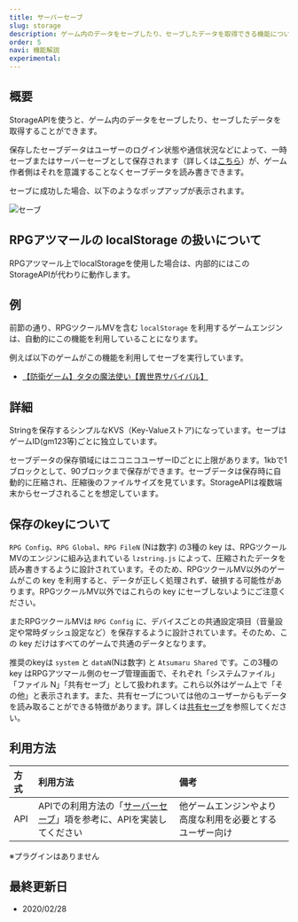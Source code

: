 ```yaml
---
title: サーバーセーブ
slug: storage
description: ゲーム内のデータをセーブしたり、セーブしたデータを取得できる機能について
order: 5
navi: 機能解説
experimental: 
---
```

    
## 概要
StorageAPIを使うと、ゲーム内のデータをセーブしたり、セーブしたデータを取得することができます。
  
保存したセーブデータはユーザーのログイン状態や通信状況などによって、一時セーブまたはサーバーセーブとして保存されます（詳しくは[こちら](https://qa.nicovideo.jp/faq/show/6584)）が、ゲーム作者側はそれを意識することなくセーブデータを読み書きできます。
  
セーブに成功した場合、以下のようなポップアップが表示されます。
  
![セーブ](/images/storage.png)
  
    
## RPGアツマールの localStorage の扱いについて
RPGアツマール上でlocalStorageを使用した場合は、内部的にはこのStorageAPIが代わりに動作します。
    
## 例
前節の通り、RPGツクールMVを含む `localStorage` を利用するゲームエンジンは、自動的にこの機能を利用していることになります。
  
例えば以下のゲームがこの機能を利用してセーブを実行しています。
  -  [【防衛ゲーム】タタの魔法使い【異世界サバイバル】](https://game.nicovideo.jp/atsumaru/games/gm7601)
    
## 詳細
Stringを保存するシンプルなKVS（Key-Valueストア)になっています。セーブはゲームID(gm123等)ごとに独立しています。
  
セーブデータの保存領域にはニコニコユーザーIDごとに上限があります。1kbで1ブロックとして、90ブロックまで保存ができます。セーブデータは保存時に自動的に圧縮され、圧縮後のファイルサイズを見ています。StorageAPIは複数端末からセーブされることを想定しています。
    
## 保存のkeyについて
`RPG Config`、`RPG Global`、`RPG FileN` (Nは数字) の3種の key は、RPGツクールMVのエンジンに組み込まれている `lzstring.js` によって、圧縮されたデータを読み書きするように設計されています。そのため、RPGツクールMV以外のゲームがこの key を利用すると、データが正しく処理されず、破損する可能性があります。RPGツクールMV以外ではこれらの key にセーブしないようにご注意ください。
  
またRPGツクールMVは `RPG Config` に、デバイスごとの共通設定項目（音量設定や常時ダッシュ設定など）を保存するように設計されています。そのため、この key だけはすべてのゲームで共通のデータとなります。
  
推奨のkeyは `system` と `dataN`(Nは数字) と `Atsumaru Shared` です。この3種の key はRPGアツマール側のセーブ管理画面で、それぞれ「システムファイル」「ファイル N」「共有セーブ」として扱われます。これら以外はゲーム上で「その他」と表示されます。また、共有セーブについては他のユーザーからもデータを読み取ることができる特徴があります。詳しくは[共有セーブ](/shared-save)を参照してください。
    
## 利用方法

方式|利用方法|備考
:---|:---|:---
API|APIでの利用方法の「[サーバーセーブ](/apis/storage)」項を参考に、APIを実装してください|他ゲームエンジンやより高度な利用を必要とするユーザー向け
    
※プラグインはありません
    
## 最終更新日
 - 2020/02/28
